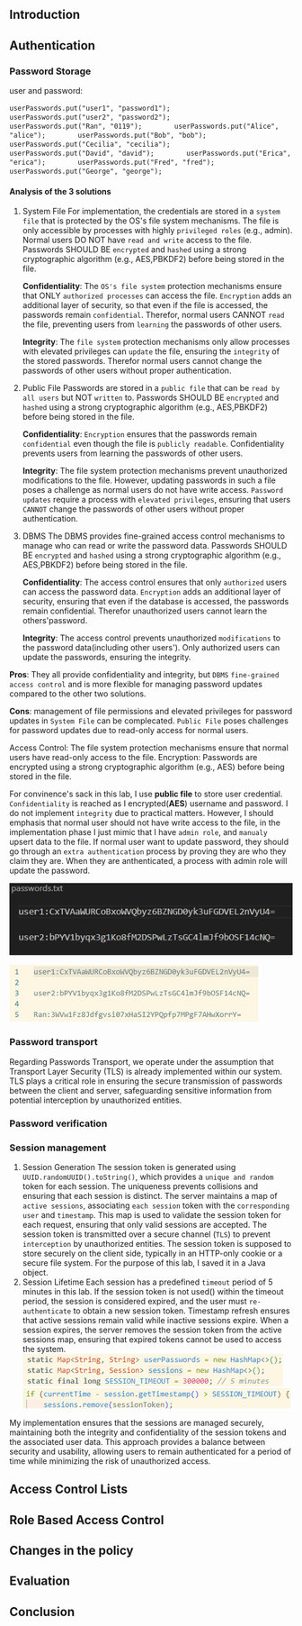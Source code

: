 ## Introduction

## Authentication

### Password Storage

user and password:

```
userPasswords.put("user1", "password1");        userPasswords.put("user2", "password2");        userPasswords.put("Ran", "0119");        userPasswords.put("Alice", "alice");        userPasswords.put("Bob", "bob");        userPasswords.put("Cecilia", "cecilia");        userPasswords.put("David", "david");        userPasswords.put("Erica", "erica");        userPasswords.put("Fred", "fred");    userPasswords.put("George", "george");
```


#### Analysis of the 3 solutions

1. System File
   For implementation, the credentials are stored in a ``system file`` that is protected by the OS's file system mechanisms. The file is only accessible by processes with highly ``privileged roles`` (e.g., admin). Normal users DO NOT have ``read and write`` access to the file. Passwords SHOULD BE ``encrypted`` and ``hashed`` using a strong cryptographic algorithm (e.g., AES,PBKDF2) before being stored in the file.

   **Confidentiality**: The ``OS's file system`` protection mechanisms ensure that ONLY ``authorized processes`` can access the file. ``Encryption`` adds an additional layer of security, so that even if the file is accessed, the passwords remain ``confidential``. Therefor, normal users CANNOT ``read`` the file, preventing users from ``learning`` the passwords of other users.

   **Integrity**: The ``file system`` protection mechanisms only allow processes with elevated privileges can ``update`` the file, ensuring the ``integrity`` of the stored passwords. Therefor normal users cannot change the passwords of other users without proper authentication.
2. Public File
   Passwords are stored in a ``public file`` that can be ``read by all users`` but NOT ``written`` to. Passwords SHOULD BE ``encrypted`` and ``hashed`` using a strong cryptographic algorithm (e.g., AES,PBKDF2) before being stored in the file.

   **Confidentiality**: ``Encryption`` ensures that the passwords remain ``confidential`` even though the file is ``publicly readable``. Confidentiality prevents users from learning the passwords of other users.

   **Integrity**: The file system protection mechanisms prevent unauthorized modifications to the file. However, updating passwords in such a file poses a challenge as normal users do not have write access. ``Password updates`` require a process with ``elevated privileges``, ensuring that users ``CANNOT`` change the passwords of other users without proper authentication.
3. DBMS
   The DBMS provides fine-grained access control mechanisms to manage who can read or write the password data. Passwords SHOULD BE ``encrypted`` and ``hashed`` using a strong cryptographic algorithm (e.g., AES,PBKDF2) before being stored in the file.

   **Confidentiality**: The access control ensures that only ``authorized`` users can access the password data. ``Encryption`` adds an additional layer of security, ensuring that even if the database is accessed, the passwords remain confidential. Therefor unauthorized users cannot learn the others'password.

   **Integrity**: The access control prevents unauthorized ``modifications`` to the password data(including other users'). Only authorized users can update the passwords, ensuring the integrity.

**Pros**: They all provide confidentiality and integrity, but ``DBMS`` ``fine-grained access control`` and is more flexible for managing password updates compared to the other two solutions.

**Cons**: management of file permissions and elevated privileges for password updates in ``System File`` can be complecated. ``Public File`` poses challenges for password updates due to read-only access for normal users.

Access Control: The file system protection mechanisms ensure that normal users have read-only access to the file.
Encryption: Passwords are encrypted using a strong cryptographic algorithm (e.g., AES) before being stored in the file.

For convinence's sack in this lab, I use **public file** to store user credential. ``Confidentiality`` is reached as I encrypted(**AES**) username and password. I do not implement ``integrity`` due to practical matters. However, I should emphasis that normal user should not have write access to the file, in the implementation phase I just mimic that I have ``admin role``, and ``manualy`` upsert data to the file. If normal user want to update password, they should go through an ``extra authentication`` process by proving they are who they claim they are. When they are anthenticated, a process with admin role will update the password.

![1698876535208](image/README/1698876535208.png)

![1731876354433](image/README/1731876354433.png)

### Password transport

Regarding Passwords Transport, we operate under the assumption that Transport Layer Security (TLS) is already implemented within our system. TLS plays a critical role in ensuring the secure transmission of passwords between the client and server, safeguarding sensitive information from potential interception by unauthorized entities.

### Password verification

### Session management

1. Session Generation
   The session token is generated using ``UUID.randomUUID().toString()``, which provides a ``unique and random ``token for each session. The uniqueness prevents collisions and ensuring that each session is distinct.  The server maintains a map of ``active sessions``, associating ``each session`` token with the ``corresponding user`` and ``timestamp``. This map is used to validate the session token for each request, ensuring that only valid sessions are accepted. The session token is transmitted over a secure channel (``TLS``) to prevent ``interception`` by unauthorized entities. The session token is supposed to store securely on the client side, typically in an HTTP-only cookie or a secure file system. For the purpose of this lab, I saved it in a Java object.
2. Session Lifetime
   Each session has a predefined ``timeout`` period of 5 minutes in this lab. If the session token is not used() within the timeout period, the session is considered expired, and the user must ``re-authenticate`` to obtain a new session token. Timestamp refresh ensures that active sessions remain valid while inactive sessions expire. When a session expires, the server removes the session token from the active sessions map, ensuring that expired tokens cannot be used to access the system.
   ![1732144557133](image/README/Report/1732144557133.png)
   ![1732144507301](image/README/Report/1732144507301.png)

My implementation ensures that the sessions are managed securely, maintaining both the integrity and confidentiality of the session tokens and the associated user data. This approach provides a balance between security and usability, allowing users to remain authenticated for a period of time while minimizing the risk of unauthorized access.

## Access Control Lists

## Role Based Access Control

## Changes in the policy

## Evaluation

## Conclusion
